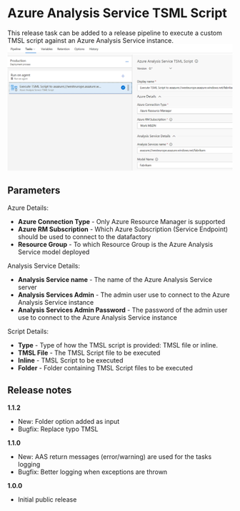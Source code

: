 # Azure Analysis Service TSML Script

This release task can be added to a release pipeline to execute a custom TMSL script against an Azure Analysis Service instance.
![](images/screenshot-3.png)

## Parameters

Azure Details:
- **Azure Connection Type** - Only Azure Resource Manager is supported
- **Azure RM Subscription** - Which Azure Subscription (Service Endpoint) should be used to connect to the datafactory
- **Resource Group** - To which Resource Group is the Azure Analysis Service model deployed


Analysis Service Details:
- **Analysis Service name** - The name of the Azure Analysis Service server
- **Analysis Services Admin** - The admin user use to connect to the Azure Analysis Service instance
- **Analysis Services Admin Password** - The password of the admin user use to connect to the Azure Analysis Service instance

Script Details:
- **Type** - Type of how the TMSL script is provided: TMSL file or inline.
- **TMSL File** - The TMSL Script file to be executed
- **Inline** - TMSL Script to be executed
- **Folder** - Folder containing TMSL Script files to be executed

## Release notes

**1.1.2**
- New: Folder option added as input
- Bugfix: Replace typo TMSL

**1.1.0**
- New: AAS return messages (error/warning) are used for the tasks logging
- Bugfix: Better logging when exceptions are thrown

**1.0.0**
- Initial public release
